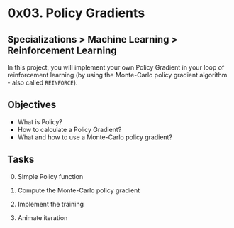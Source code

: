 # 0x03. Policy Gradients
## Specializations > Machine Learning > Reinforcement Learning
In this project, you will implement your own Policy Gradient in your loop of reinforcement learning (by using the Monte-Carlo policy gradient algorithm - also called `REINFORCE`).
## Objectives
* What is Policy?
* How to calculate a Policy Gradient?
* What and how to use a Monte-Carlo policy gradient?
## Tasks
0. Simple Policy function

1. Compute the Monte-Carlo policy gradient

2. Implement the training

3. Animate iteration
